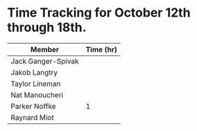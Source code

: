 
# Time Tracking for October 12th through 18th.

| Member             | Time (hr) |
|--------------------|-----------|
| Jack Ganger-Spivak |          |
| Jakob Langtry      |          |
| Taylor Lineman     |          |
| Nat Manoucheri     |          |
| Parker Noffke      | 1         |
| Raynard Miot       |          |
